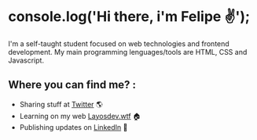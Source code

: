 # console.log('Hi there, i'm Felipe ✌');

I'm a self-taught student focused on web technologies and frontend development. My main programming lenguages/tools are HTML, CSS and Javascript.

## Where you can find me? :
- Sharing stuff at <a href="https://twitter.com/jfelipelayos" target="_blank">Twitter</a> 🌎
- Learning on my web <a href="https://layosdev.wtf/" target="_blank">Layosdev.wtf</a> 🏠
- Publishing updates on <a href="https://www.linkedin.com/in/jfelipelayos/" target="_blank">LinkedIn</a> 💼
